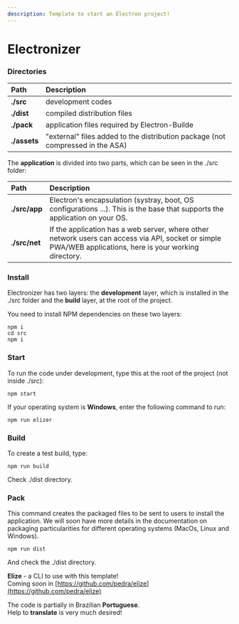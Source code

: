 ```yaml
---
description: Template to start an Electron project!
---
```


# Electronizer

### Directories

| Path | Description |
| :--- | :--- |
| **./src** | development codes |
| **./dist** | compiled distribution files |
| **./pack** | application files required by Electron-Builde |
| **./assets** | "external" files added to the distribution package \(not compressed in the ASA\) |

The **application** is divided into two parts, which can be seen in the ./src folder:

| Path | Description |
| :--- | :--- |
| **./src/app** | Electron's encapsulation \(systray, boot, OS configurations ...\). This is the base that supports the application on your OS. |
| **./src/net** | If the application has a web server, where other network users can access via API, socket or simple PWA/WEB applications, here is your working directory. |

### Install

Electronizer has two layers: the **development** layer, which is installed in the ./src folder and the **build** layer, at the root of the project.

You need to install NPM dependencies on these two layers:

```text
npm i
cd src
npm i
```

### Start

To run the code under development, type this at the root of the project \(not inside ./src\):

```text
npm start
```

If your operating system is **Windows**, enter the following command to run:

```text
npm run elizer
```

### Build

To create a test build, type:

```text
npm run build
```

Check ./dist directory.

### Pack

This command creates the packaged files to be sent to users to install the application. We will soon have more details in the documentation on packaging particularities for different operating systems \(MacOs, Linux and Windows\).

```text
npm run dist
```

And check the ./dist directory.



**Elize** - a CLI to use with this template!  
Coming soon in [https://github.com/pedra/elize](https://github.com/pedra/elize)

The code is partially in Brazilian **Portuguese**.   
Help to **translate** is very much desired!

